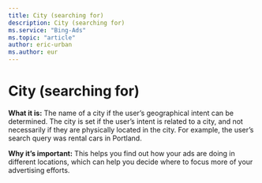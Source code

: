 ```yaml
---
title: City (searching for)
description: City (searching for)
ms.service: "Bing-Ads"
ms.topic: "article"
author: eric-urban
ms.author: eur
---
```


# City (searching for)

**What it is:**    The name of a city if the user’s geographical intent can be determined. The city is set if the user’s intent is related to a city, and not necessarily if they are physically located in the city. For example, the user’s search query was rental cars in Portland.

**Why it’s important:**    This helps you find out how your ads are doing in different locations, which can help you decide where to focus more of your advertising efforts.


